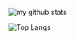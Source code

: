 
![my github stats](https://github-readme-stats.vercel.app/api?username=qianyin925&show_icons=true&theme=radical) 

![Top Langs](https://github-readme-stats.vercel.app/api/top-langs/?username=qianyin925)
